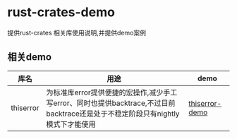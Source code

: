 # rust-crates-demo
提供rust-crates 相关库使用说明,并提供demo案例
## 相关demo
| 库名 | 用途 | demo |
|---|---|---|
| thiserror | 为标准库error提供便捷的宏操作,减少手工写error、同时也提供backtrace,不过目前backtrace还是处于不稳定阶段只有nightly模式下才能使用| [thiserror-demo](./thiserror-demo) |